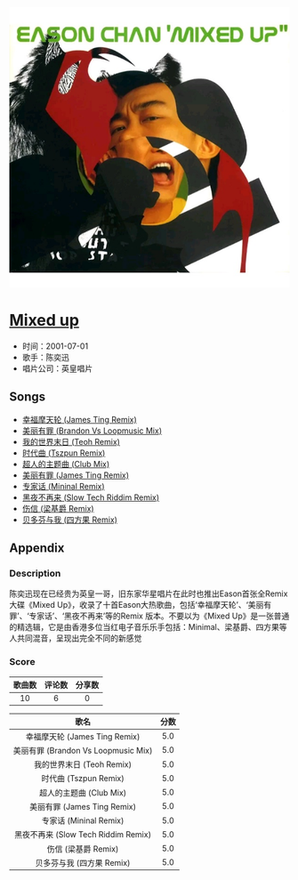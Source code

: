 <p align="center">
	<img src="imgs/mixed_up.jpg" alt="album_img" />
</p>

# [Mixed up](https://music.163.com/album?id=2374009)

* 时间：2001-07-01
* 歌手：陈奕迅
* 唱片公司：英皇唱片
## Songs

* [幸福摩天轮 (James Ting Remix)](songs/幸福摩天轮_james_ting_remix__28613420/README.md)
* [美丽有罪 (Brandon Vs Loopmusic Mix)](songs/美丽有罪_brandon_vs_loopmusic_mix__28613421/README.md)
* [我的世界末日 (Teoh Remix)](songs/我的世界末日_teoh_remix__26075102/README.md)
* [时代曲 (Tszpun Remix)](songs/时代曲_tszpun_remix__26075100/README.md)
* [超人的主题曲 (Club Mix)](songs/超人的主题曲_club_mix__26075096/README.md)
* [美丽有罪 (James Ting Remix)](songs/美丽有罪_james_ting_remix__26075098/README.md)
* [专家话 (Mininal Remix)](songs/专家话_mininal_remix__26075103/README.md)
* [黑夜不再来 (Slow Tech Riddim Remix)](songs/黑夜不再来_slow_tech_riddim_remix__26075097/README.md)
* [伤信 (梁基爵 Remix)](songs/伤信_梁基爵_remix__26075099/README.md)
* [贝多芬与我 (四方果 Remix)](songs/贝多芬与我_四方果_remix__26075095/README.md)
## Appendix

### Description

陈奕迅现在已经贵为英皇一哥，旧东家华星唱片在此时也推出Eason首张全Remix 大碟《Mixed Up》，收录了十首Eason大热歌曲，包括‘幸福摩天轮’、‘美丽有罪’、‘专家话’、‘黑夜不再来’等的Remix 版本。不要以为《Mixed Up》是一张普通的精选辑，它是由香港多位当红电子音乐乐手包括：Minimal、梁基爵、四方果等人共同混音，呈现出完全不同的新感觉

### Score

|歌曲数|评论数|分享数|
|:---:|:---:|:---:|
|10|6|0|

|歌名|分数|
|:---:|:---:|
|幸福摩天轮 (James Ting Remix)|5.0
|美丽有罪 (Brandon Vs Loopmusic Mix)|5.0
|我的世界末日 (Teoh Remix)|5.0
|时代曲 (Tszpun Remix)|5.0
|超人的主题曲 (Club Mix)|5.0
|美丽有罪 (James Ting Remix)|5.0
|专家话 (Mininal Remix)|5.0
|黑夜不再来 (Slow Tech Riddim Remix)|5.0
|伤信 (梁基爵 Remix)|5.0
|贝多芬与我 (四方果 Remix)|5.0
